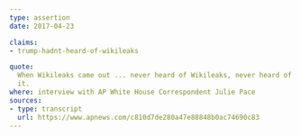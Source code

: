 ```yaml
---
type: assertion
date: 2017-04-23

claims:
- trump-hadnt-heard-of-wikileaks

quote:
  When Wikileaks came out ... never heard of Wikileaks, never heard of
  it.
where: interview with AP White House Correspondent Julie Pace
sources:
- type: transcript
  url: https://www.apnews.com/c810d7de280a47e88848b0ac74690c83
---
```

